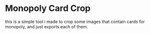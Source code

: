 # Monopoly Card Crop
this is a simple tool i made to crop some images that contain cards for monopoly, and just exports each of them.
